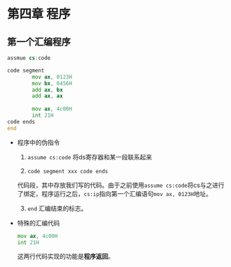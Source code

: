 # 第四章 程序

## 第一个汇编程序

```asm
assmue cs:code

code segment
		mov ax, 0123H
		mov bx, 0456H
		add ax, bx
		add ax, ax
		
		mov ax, 4c00H
		int 21H
code ends
end
```

-   程序中的伪指令

    1.  `assume cs:code`  将ds寄存器和某一段联系起来
    
    2.  `code segment xxx code ends`
    
    代码段，其中存放我们写的代码。由于之前使用`assume cs:code`将cs与之进行了绑定，程序运行之后，`cs:ip`指向第一个汇编语句`mov ax, 0123H`地址。
    
    3.  `end` 汇编结束的标志。
    
-   特殊的汇编代码

    ```asm
    mov ax, 4c00H
    int 21H
    ```

    这两行代码实现的功能是**程序返回**。